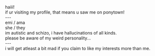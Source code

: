 haiii!<br/>
if ur visiting my profile, that means u saw me on ponytown!<br/>
---<br/>
emi / ama<br/>
she / they<br/>
im autistic and schizo, i have hallucinations of all kinds.<br/>
please be aware of my weird personality...<br/>
---<br/>
i will get atleast a bit mad if you claim to like my interests more than me.<br/>
